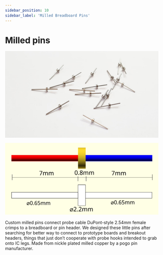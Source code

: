 ```yaml
---
sidebar_position: 10
sidebar_label: 'Milled Breadboard Pins'
---
```


# Milled pins

![](./img/pin-milled-v1.jpg)

![](./img/pin-milled-rev2.png)

Custom milled pins connect probe cable DuPont-style 2.54mm female crimps to a breadboard or pin header. We designed these little pins after searching for better way to connect to prototype boards and breakout headers, things that just don’t cooperate with probe hooks intended to grab onto IC legs. Made from nickle plated milled copper by a pogo pin manufacturer.